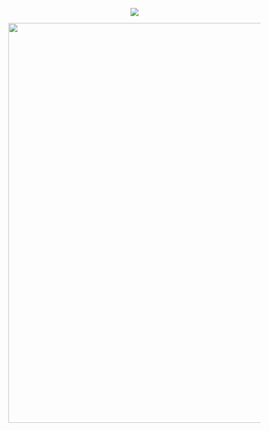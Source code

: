 <p align="center">
<img src="https://capsule-render.vercel.app/api?type=waving&color=timeGradient&height=300&&section=header&text=Victor&fontSize=90&fontAlign=50&fontAlignY=30&desc=Cheng&descAlign=50&descSize=30&descAlignY=60&animation=twinkling" />
</p>


<img width="800" src="https://github-readme-activity-graph.vercel.app/graph?username={YOUR_USERNAME}&theme=github-compact&hide_border=true&area=true" />